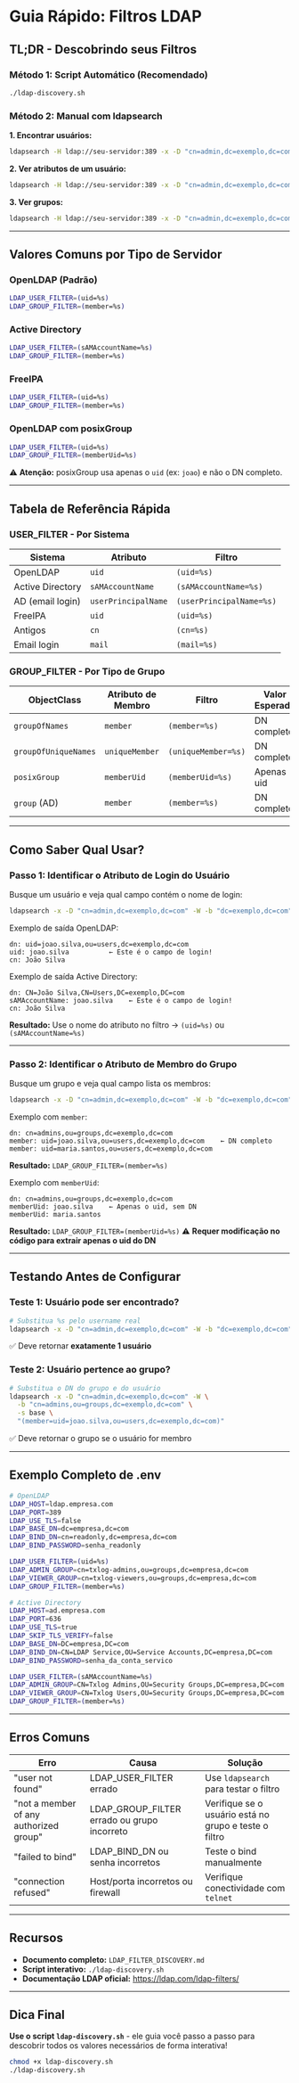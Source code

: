 # Guia Rápido: Filtros LDAP

## TL;DR - Descobrindo seus Filtros

### Método 1: Script Automático (Recomendado)

```bash
./ldap-discovery.sh
```

### Método 2: Manual com ldapsearch

**1. Encontrar usuários:**

```bash
ldapsearch -H ldap://seu-servidor:389 -x -D "cn=admin,dc=exemplo,dc=com" -W -b "dc=exemplo,dc=com" "(uid=username)"
```

**2. Ver atributos de um usuário:**

```bash
ldapsearch -H ldap://seu-servidor:389 -x -D "cn=admin,dc=exemplo,dc=com" -W -b "dc=exemplo,dc=com" "(uid=joao)" dn uid cn sAMAccountName
```

**3. Ver grupos:**

```bash
ldapsearch -H ldap://seu-servidor:389 -x -D "cn=admin,dc=exemplo,dc=com" -W -b "dc=exemplo,dc=com" "(cn=admins)" dn member uniqueMember memberUid
```

---

## Valores Comuns por Tipo de Servidor

### OpenLDAP (Padrão)

```bash
LDAP_USER_FILTER=(uid=%s)
LDAP_GROUP_FILTER=(member=%s)
```

### Active Directory

```bash
LDAP_USER_FILTER=(sAMAccountName=%s)
LDAP_GROUP_FILTER=(member=%s)
```

### FreeIPA

```bash
LDAP_USER_FILTER=(uid=%s)
LDAP_GROUP_FILTER=(member=%s)
```

### OpenLDAP com posixGroup

```bash
LDAP_USER_FILTER=(uid=%s)
LDAP_GROUP_FILTER=(memberUid=%s)
```

⚠️ **Atenção:** posixGroup usa apenas o `uid` (ex: `joao`) e não o DN completo.

---

## Tabela de Referência Rápida

### USER_FILTER - Por Sistema

| Sistema | Atributo | Filtro |
|---------|----------|--------|
| OpenLDAP | `uid` | `(uid=%s)` |
| Active Directory | `sAMAccountName` | `(sAMAccountName=%s)` |
| AD (email login) | `userPrincipalName` | `(userPrincipalName=%s)` |
| FreeIPA | `uid` | `(uid=%s)` |
| Antigos | `cn` | `(cn=%s)` |
| Email login | `mail` | `(mail=%s)` |

### GROUP_FILTER - Por Tipo de Grupo

| ObjectClass | Atributo de Membro | Filtro | Valor Esperado |
|-------------|-------------------|--------|----------------|
| `groupOfNames` | `member` | `(member=%s)` | DN completo |
| `groupOfUniqueNames` | `uniqueMember` | `(uniqueMember=%s)` | DN completo |
| `posixGroup` | `memberUid` | `(memberUid=%s)` | Apenas uid |
| `group` (AD) | `member` | `(member=%s)` | DN completo |

---

## Como Saber Qual Usar?

### Passo 1: Identificar o Atributo de Login do Usuário

Busque um usuário e veja qual campo contém o nome de login:

```bash
ldapsearch -x -D "cn=admin,dc=exemplo,dc=com" -W -b "dc=exemplo,dc=com" "(objectClass=person)" uid cn sAMAccountName
```

Exemplo de saída OpenLDAP:

```text
dn: uid=joao.silva,ou=users,dc=exemplo,dc=com
uid: joao.silva          ← Este é o campo de login!
cn: João Silva
```

Exemplo de saída Active Directory:

```text
dn: CN=João Silva,CN=Users,DC=exemplo,DC=com
sAMAccountName: joao.silva    ← Este é o campo de login!
cn: João Silva
```

**Resultado:** Use o nome do atributo no filtro → `(uid=%s)` ou `(sAMAccountName=%s)`

---

### Passo 2: Identificar o Atributo de Membro do Grupo

Busque um grupo e veja qual campo lista os membros:

```bash
ldapsearch -x -D "cn=admin,dc=exemplo,dc=com" -W -b "dc=exemplo,dc=com" "(cn=admins)" member uniqueMember memberUid
```

Exemplo com `member`:

```text
dn: cn=admins,ou=groups,dc=exemplo,dc=com
member: uid=joao.silva,ou=users,dc=exemplo,dc=com    ← DN completo
member: uid=maria.santos,ou=users,dc=exemplo,dc=com
```

**Resultado:** `LDAP_GROUP_FILTER=(member=%s)`

Exemplo com `memberUid`:

```text
dn: cn=admins,ou=groups,dc=exemplo,dc=com
memberUid: joao.silva    ← Apenas o uid, sem DN
memberUid: maria.santos
```

**Resultado:** `LDAP_GROUP_FILTER=(memberUid=%s)`
⚠️ **Requer modificação no código para extrair apenas o uid do DN**

---

## Testando Antes de Configurar

### Teste 1: Usuário pode ser encontrado?

```bash
# Substitua %s pelo username real
ldapsearch -x -D "cn=admin,dc=exemplo,dc=com" -W -b "dc=exemplo,dc=com" "(uid=joao.silva)"
```

✅ Deve retornar **exatamente 1 usuário**

### Teste 2: Usuário pertence ao grupo?

```bash
# Substitua o DN do grupo e do usuário
ldapsearch -x -D "cn=admin,dc=exemplo,dc=com" -W \
  -b "cn=admins,ou=groups,dc=exemplo,dc=com" \
  -s base \
  "(member=uid=joao.silva,ou=users,dc=exemplo,dc=com)"
```

✅ Deve retornar o grupo se o usuário for membro

---

## Exemplo Completo de .env

```bash
# OpenLDAP
LDAP_HOST=ldap.empresa.com
LDAP_PORT=389
LDAP_USE_TLS=false
LDAP_BASE_DN=dc=empresa,dc=com
LDAP_BIND_DN=cn=readonly,dc=empresa,dc=com
LDAP_BIND_PASSWORD=senha_readonly

LDAP_USER_FILTER=(uid=%s)
LDAP_ADMIN_GROUP=cn=txlog-admins,ou=groups,dc=empresa,dc=com
LDAP_VIEWER_GROUP=cn=txlog-viewers,ou=groups,dc=empresa,dc=com
LDAP_GROUP_FILTER=(member=%s)
```

```bash
# Active Directory
LDAP_HOST=ad.empresa.com
LDAP_PORT=636
LDAP_USE_TLS=true
LDAP_SKIP_TLS_VERIFY=false
LDAP_BASE_DN=DC=empresa,DC=com
LDAP_BIND_DN=CN=LDAP Service,OU=Service Accounts,DC=empresa,DC=com
LDAP_BIND_PASSWORD=senha_da_conta_servico

LDAP_USER_FILTER=(sAMAccountName=%s)
LDAP_ADMIN_GROUP=CN=Txlog Admins,OU=Security Groups,DC=empresa,DC=com
LDAP_VIEWER_GROUP=CN=Txlog Users,OU=Security Groups,DC=empresa,DC=com
LDAP_GROUP_FILTER=(member=%s)
```

---

## Erros Comuns

| Erro | Causa | Solução |
|------|-------|---------|
| "user not found" | LDAP_USER_FILTER errado | Use `ldapsearch` para testar o filtro |
| "not a member of any authorized group" | LDAP_GROUP_FILTER errado ou grupo incorreto | Verifique se o usuário está no grupo e teste o filtro |
| "failed to bind" | LDAP_BIND_DN ou senha incorretos | Teste o bind manualmente |
| "connection refused" | Host/porta incorretos ou firewall | Verifique conectividade com `telnet` |

---

## Recursos

- **Documento completo:** `LDAP_FILTER_DISCOVERY.md`
- **Script interativo:** `./ldap-discovery.sh`
- **Documentação LDAP oficial:** <https://ldap.com/ldap-filters/>

---

## Dica Final

**Use o script `ldap-discovery.sh`** - ele guia você passo a passo para descobrir todos os valores necessários de forma interativa!

```bash
chmod +x ldap-discovery.sh
./ldap-discovery.sh
```
